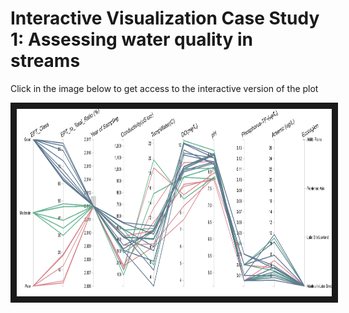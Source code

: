 # Interactive Visualization Case Study 1: Assessing water quality in streams

Click in the image below to get access to the interactive version of the plot
 

<a href="http://oalminagorta.byethost7.com/CABIN/index.html" target="_blank"><img src="https://github.com/alminagorta/Parallel-Coordinates/blob/master/CaseStudy_1/WQuality1x.png" 
alt="IMAGE ALT TEXT HERE" width="1200" height="300" border="10" /></a>








